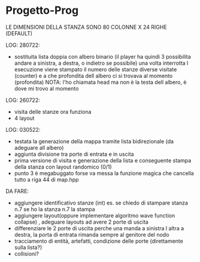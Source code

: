 # Progetto-Prog

LE DIMENSIONI DELLA STANZA SONO 80 COLONNE X 24 RIGHE (DEFAULT)

LOG:
280722:
- sostituita lista doppia con albero binario (il player ha quindi 3 possibilita andare a sinistra, a destra, o indietro se possibile)
  una volta interrotta l esecuzione viene stampato il numero delle stanze diverse visitate (counter) e a che profondita dell albero ci si trovava al momento
  (profondita)
  NOTA: l'ho chiamata head ma non è la testa dell albero, è dove mi trovo al momento

LOG:
260722:
- visita delle stanze ora funziona
- 4 layout

LOG:
030522:
- testata la generazione della mappa tramite lista bidirezionale (da adeguare all albero)
- aggiunta divisione tra porte di entrata e in uscita
- prima versione di visita e generazione della lista e conseguente stampa della stanza con layout randomico (0/1)
- punto 3 è megabuggato forse va messa la funzione magica che cancella tutto a riga 44 di map.hpp



DA FARE:
- aggiungere identificativo stanze (int) es. se chiedo di stampare stanza n.7 se ho la stanza n.7 la stampa
- aggiungere layout(oppure implementare algoritmo wave function collapse) , adeguare layouts ad avere 2 porte di uscita
- differenziare le 2 porte di uscita perche una manda a sinistra l altra a destra, la porta di entrata rimanda sempre al genitore del nodo
- tracciamento di entità, artefatti, condizione delle porte (direttamente sulla lista?)
- collisioni?
